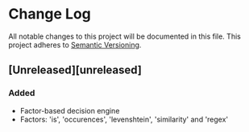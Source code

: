 # Change Log
All notable changes to this project will be documented in this file.
This project adheres to [Semantic Versioning](http://semver.org/).

## [Unreleased][unreleased]
### Added
- Factor-based decision engine
- Factors: 'is', 'occurences', 'levenshtein', 'similarity' and 'regex'
